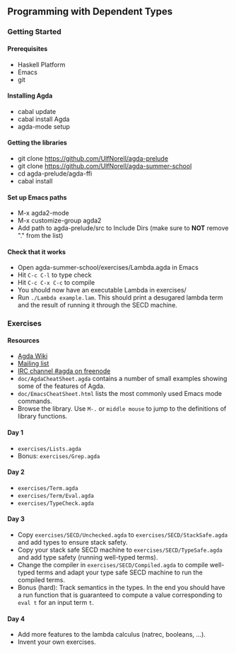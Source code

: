 
## Programming with Dependent Types

### Getting Started

#### Prerequisites
- Haskell Platform
- Emacs
- git

#### Installing Agda
- cabal update
- cabal install Agda
- agda-mode setup

#### Getting the libraries
- git clone https://github.com/UlfNorell/agda-prelude
- git clone https://github.com/UlfNorell/agda-summer-school
- cd agda-prelude/agda-ffi
- cabal install

#### Set up Emacs paths
- M-x agda2-mode
- M-x customize-group agda2
- Add path to agda-prelude/src to Include Dirs (make sure to **NOT** remove "." from the list)

#### Check that it works
- Open agda-summer-school/exercises/Lambda.agda in Emacs
- Hit `C-c C-l` to type check
- Hit `C-c C-x C-c` to compile
- You should now have an executable Lambda in exercises/
- Run `./Lambda example.lam`. This should print a desugared lambda term and the
  result of running it through the SECD machine.

### Exercises

#### Resources

- [Agda Wiki](http://wiki.portal.chalmers.se/agda/pmwiki.php)
- [Mailing list](https://lists.chalmers.se/mailman/listinfo/agda)
- [IRC channel #agda on freenode](http://webchat.freenode.net)
- `doc/AgdaCheatSheet.agda` contains a number of small examples showing some of the features of Agda.
- `doc/EmacsCheatSheet.html` lists the most commonly used Emacs mode commands.
- Browse the library. Use `M-.` or `middle mouse` to jump to the definitions of library functions.

#### Day 1

- `exercises/Lists.agda`
- Bonus: `exercises/Grep.agda`

#### Day 2

- `exercises/Term.agda`
- `exercises/Term/Eval.agda`
- `exercises/TypeCheck.agda`

#### Day 3

- Copy `exercises/SECD/Unchecked.agda` to `exercises/SECD/StackSafe.agda` and add types to ensure stack safety.
- Copy your stack safe SECD machine to `exercises/SECD/TypeSafe.agda` and add type safety (running well-typed terms).
- Change the compiler in `exercises/SECD/Compiled.agda` to compile well-typed terms and adapt your type safe SECD machine to run the compiled terms.
- Bonus (hard): Track semantics in the types. In the end you should have a run function that is guaranteed to compute a value corresponding to `eval t` for an input term `t`.

#### Day 4

- Add more features to the lambda calculus (natrec, booleans, ...).
- Invent your own exercises.
